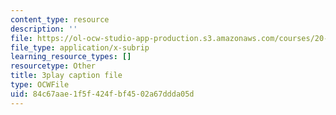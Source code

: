 ```yaml
---
content_type: resource
description: ''
file: https://ol-ocw-studio-app-production.s3.amazonaws.com/courses/20-219-becoming-the-next-bill-nye-writing-and-hosting-the-educational-show-january-iap-2015/84c67aae1f5f424fbf4502a67ddda05d_RMSuV5fwCnE.srt
file_type: application/x-subrip
learning_resource_types: []
resourcetype: Other
title: 3play caption file
type: OCWFile
uid: 84c67aae-1f5f-424f-bf45-02a67ddda05d
---
```

